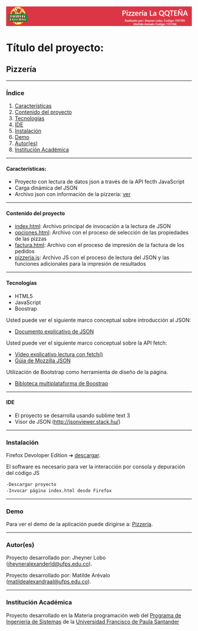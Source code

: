 ![Pizzería](./images/cabecera.png)
# Título del proyecto:

## Pizzería
***
### Índice
1. [Características](#caracter-sticas-)
2. [Contenido del proyecto](#contenido-del-proyecto)
3. [Tecnologías](#tecnologías)
4. [IDE](#ide)
5. [Instalación](#instalación)
6. [Demo](#demo)
7. [Autor(es)](#autores)
8. [Institución Académica](#institución-académica)
***

#### Características:

  - Proyecto con lectura de datos json a través de la API fecth JavaScript
  - Carga dinámica del JSON
  - Archivo json con información de la pizzería: [ver](https://raw.githubusercontent.com/madarme/persistencia/main/pizza.json)
  
***
  #### Contenido del proyecto
  - [index.html](https://gitlab.com/Wolf21/pizzeria/-/blob/master/index.html): Archivo principal de invocación a la lectura de JSON
  - [opciones.html](https://gitlab.com/Wolf21/pizzeria/-/blob/master/html/opciones.html): Archivo con el proceso de selección de las propiedades de las pizzas
  - [factura.html](https://gitlab.com/Wolf21/pizzeria/-/blob/master/html/factura.html): Archivo con el proceso de impresión de la factura de los pedidos
  - [pizzeria.js](https://gitlab.com/Wolf21/pizzeria/-/blob/master/js/pizzeria.js): Archivo JS con el proceso de lectura del JSON y las funciones adicionales para la impresión de resultados
  

***
#### Tecnologías

  - HTML5
  - JavaScript
  - Boostrap
    
Usted puede ver el siguiente marco conceptual sobre introducción al JSON:

  - [Documento explicativo de JSON](https://www.json.org/json-es.html)

Usted puede ver el siguiente marco conceptual sobre la API fetch:

  - [Vídeo explicativo lectura con fetch()](https://www.youtube.com/watch?v=xqBvtvXh9Z4)
  - [Gúia de Mozzilla JSON](https://developer.mozilla.org/es/docs/Learn/JavaScript/Objects/JSON)
  
Utilización de Bootstrap como herramienta de diseño de la página.

  - [Bibloteca multiplataforma de Boostrap](https://getbootstrap.com/)

  ***
#### IDE

- El proyecto se desarrolla usando sublime text 3 
- Visor de JSON (http://jsonviewer.stack.hu/)

***
### Instalación

Firefox Devoloper Edition ➔ [descargar](https://www.mozilla.org/es-ES/firefox/developer/).

El software es necesario para ver la interacción por consola y depuración del código JS


```sh
-Descargar proyecto
-Invocar página index.html desde Firefox 
```

***
### Demo

Para ver el demo de la aplicación puede dirigirse a: [Pizzería](http://ufps21.madarme.co/Pizzeria/).

***
### Autor(es)
Proyecto desarrollado por: Jheyner Lobo (<jheyneralexanderld@ufps.edu.co>).

Proyecto desarrollado por: Matilde Arévalo (<matildealexandraal@ufps.edu.co>).

***
### Institución Académica   
Proyecto desarrollado en la Materia programación web del  [Programa de Ingeniería de Sistemas] de la [Universidad Francisco de Paula Santander]


   [Programa de Ingeniería de Sistemas]:<https://ingsistemas.cloud.ufps.edu.co/>
   [Universidad Francisco de Paula Santander]:<https://ww2.ufps.edu.co/>
   
